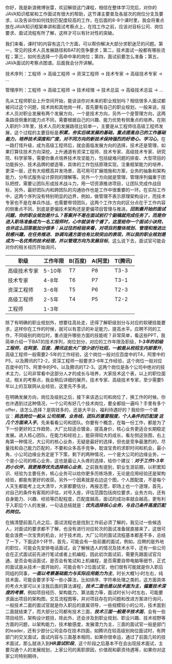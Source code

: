 你好，我是新浪微博张雷，欢迎解锁这门课程，相信在整体学习完后，对你的JAVA知识框架和工作面试有很大的帮助，这节课主要普及各层次的岗位分支及要求，以及告诉你如何找到匹配度较高的工作，在后面的8-9个课时里，我会将重点放在JAVA知识框架串讲和面试考察点上，在找工作之前，应该对目标公司、岗位要求、面试流程有所了解，这样才可以有针对性的突破。

我们来看，课时1的内容有这几个方面，可以帮你解决大部分求职迷茫的问题。第一，常见的技术人员发展路径和BAT的竞争要求；第二，技术面试一般都有哪些流程；第三，如何去选择一个高命中率的岗位；第四，面试前要怎么准备；第五，JAVA面试的考察点图谱。后面我会分开讲解。

技术序列：工程师 -> 高级工程师 -> 资深工程师 -> 技术专家 -> 高级技术专家 -> ...

管理序列：工程师 -> 高级工程师 -> 技术经理 -> 技术总监 -> 高级技术总监 -> ...

先从工程师职业上升空间开始，能谈谈你对未来的职业规划吗？相信很多人面试都被问过这个问题，技术岗和其他岗一样，首先要有自己的职业规划，一般来说，技术人员对职业发展有两个发展方向，一个是技术方向，另外一个是管理方向，这两条路径侧重的能力点不同，需要根据自己的兴趣、能力优势有侧重点的培养。在刚入职的1-3年里，技术人员的发展路径比较单一，主要是从工程师往高级工程师发展，这个过程的主要目标是***积累，夯实后续发展的基础，重点提高自己的工作基础能力，培养技术深度和广度，对不同方向的新技术保持强烈的好奇心、学习心***。在一路打怪升级，成为高级工程师后，就会面临发展方向的选择，技术还是管理，如果打算往技术方向深挖，上升通道有资深工程师、技术专家、高级技术专家、研究院、科学家等，需要你重点培养技术攻坚能力，包括疑难问题的排查、大型项目的功能拆分、技术品牌的塑造等，具体的工作包括原理实现，注重框架能力的培养，更深一层，还有大规模高并发场景，高可用可扩展措施和方案，业务的抽象和架构能力，分布式服务设计原则的理解等。另外一个方向就是管理，管理序列偏重于团队把控，需要让团队形成技术战斗力，用一切资源推进项目，让团队完成作战目标，另外，最好团队内和跨团队的沟通协作也是工作中很重要的一环。在实际工作中，这两个序列没有特别明显的边界，例如，做管理不表示原理架构设计，而技术专家也不是在单兵作战，也需要带领团队，这两个工作方向的区分点在于工作内容的侧重点不同，到底是更偏技术架构还是更偏项目管理与推进。***回到最开始的面试问题，你的职业规划是什么？答案并不是在面试前打个副稿就完成任务了，而是你进入职场准备成为一名工程师时，心中就该有个谱了，这里给你一个面试小诀窍，也许这么回答能加分很多：从过往的经验来看，对项目的整体规划、管理和推进比较感兴趣，在任务推进、协调沟通方面也有比较突出的表现，所以我的职业规划是成为一名优秀的技术经理，并以管理方向为发展目标***。这么说下去，面试官可能会对你的相关经历开始询问，

|职级|工作年限|B(百度)|A(阿里)|T(腾讯)|
|--|--|--|--|--|
|高级技术专家|5-10年|T7|P8|T3-3|
|技术专家|4-8年|T6|P7|T3-1|
|资深工程师|3-6年|T5|P6|T2-3|
|高级工程师|2-5年|T4|P5|T2-2|
|工程师|1-3年||||

除了有明确的职业规划外，想要往高处走，还得了解职级划分与对应的软硬技能要求，这样你在工作的时候，就可以有意识的补足能力，提高水平。应聘不同的工作，不同级别的岗位时，重点提升哪些方面的技能呢？非常简单，看这些PPT，我简单介绍一下BAT的技术序列，岗位划分，对应的工作年限及职级，***1-3年的初级工程师，在阿里、百度、腾讯这些大厂很少进行社招，一般是从校招生内部晋升***，高级工程师一般需要2-5年的工作经验，这个岗位一般对应百度中的T4，阿里中的P5，以及腾讯的T2-2，资深工程师一般要求3-6年工作经验，这个岗位一般对应百度中的T5，阿里中的P6，以及腾讯的T2-3。这两个岗位是各个公司中绝对的技术主力，公司非常看中这部分人才的成长与培养，大家技术这个表，以上的职位面试，相关的考察点，我会稍后详细的展开。技术专家、高级技术专家，至少需要5年以上的互联网从业经验，这里先不多说。

在明确发展方向，岗位及级别之后，接下来该选公司和岗位了，换工作的时候，你也许遇到过这种情况，一个公司有好几个技术岗位，要全都投一遍吗？手里有多个offer，该怎么选择？是挑钱多的，还是大平台，福利待遇好的？我给你一个建议：***挑选岗位一般从 公司规模，业务线，团队的重要程度，个人条件的匹配度 这几个方面来入手***。先来看看公司和团队。你要有个概念，在每一份工作，都是为了下一份更好的工作趋势，大厂比较适合镀金，提高身价，核心业务更适合长期稳定发展。进入核心团队，在能力和经验上，能获得较大的成长，看左侧这张图，右上角第一种情况，大公司的核心业务，无疑是最好的选择，但也是竞争最激烈的，尽量找和自己能力匹配的，不要和众多高手竞争，耽误宝贵的求职时间和机会，最小角，小公司边缘业务定是下下策，剩下的两种情况，一个是大公司的边缘业务，一个是小公司的核心业务，这也是最让人头疼的选择，给你个建议：***对于工作1-3年的小伙伴，我更推荐优先选择核心业务***。之前我有提到，职业生涯前期，以积累知识、经验为主要任务，核心业务可以给你更多历练场景，无论是应用经验还是架构经验，都能有更好的收获。另外一个因素就是右边这个图，个人图配度，不是每个人天生都能考上北大清华，大家都要估分，再报志愿，职场上也一个道理，首先，对自己的条件有客观的评估，对号入座，评估范围包括岗位要求，业务方向，还有自身能力、兴趣、经验等匹配程度，匹配度越高，面试的成功率就会越高，更有利于入职后个人的发展，一句话总结就是：***优先选择核心业务，与自己条件高度匹配的岗位。***

在搞清楚前面几点之后，面试流程也是找到工作前必须了解的，我见过一些候选人，对面试的要求都不了解，也没有进行对应轮次的面试准备就直接来了，这很可能会浪费一次宝贵的机会，对于技术岗，大厂公司的面试流程基本都差不多，总结了一下，下面这6个环节，首先，可能会有一些前置的面试，例如，应聘的是外地的职位，可能会先安排电话面试，会了解候选人的情况及技术水平，还有一些公司会在正式面试前先进行笔试或者上机编程，因此初次面试前，需要先跟面试官沟通，是否会电话面试，是否会有笔试和上机编程，是否需要自带电脑等细节，正式的面试是从技术一面开始的，可能会有1-2位面试官，他们很有可能就是你入职后同组的同事，***一面以考察基础能力与实际应用能力为主***，时长大概1小时左右，纯技术面，可能会要求手写一些小算法，比如排序、字符串处理之类的，这方面具体的考点大家可以关注我后面的算法课程，***技术二面也是以技术面为主，偏重技术深度的考察***，例如项目经历、架构能力、算法能力等，面试时长1小时左右，可能要求画出项目的架构图，交互流程图等，并对项目存在的问题和改进方案进行询问，一般技术二面的面试官就是你入职后的直属领导，一些规模较小的公司，技术面到二面就结束了，而大部分公司都有技术三面，***技术三面一般是半技术面***，会有一些项目经历，架构设计题目，除此外，还会涉及到职业规划、职业兴趣、技术视野等方面的问题，以架构能力，技术敏感度，发展潜力为主，三面的面试官一般是部门的leader，还有少部分公司会存在技术四面，如腾讯在较高级别岗位面试时，有跨部门的交叉面试，面试内容与三面基本相同，如果你很幸运，通过了前面几轮的技术面试，那么就进入到***HR面试阶段***，这个阶段之后基本不在会出现技术面试，主要沟通个人的发展规划，上家公司的离职原因，价值观和薪资待遇等，如果你对这家公司特别期待，

